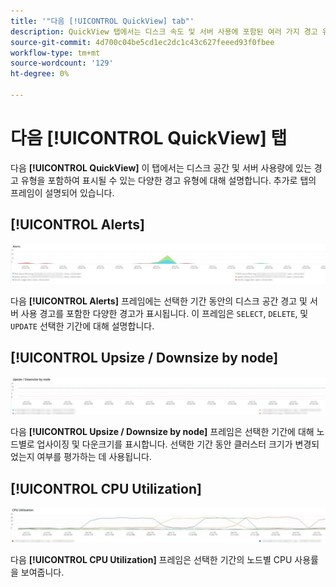 ```yaml
---
title: '"다음 [!UICONTROL QuickView] tab"'
description: QuickView 탭에서는 디스크 속도 및 서버 사용에 포함된 여러 가지 경고 유형을 확인할 수 있습니다.
source-git-commit: 4d700c04be5cd1ec2dc1c43c627feeed93f0fbee
workflow-type: tm+mt
source-wordcount: '129'
ht-degree: 0%

---
```



# 다음 [!UICONTROL QuickView] 탭

다음 **[!UICONTROL QuickView]** 이 탭에서는 디스크 공간 및 서버 사용량에 있는 경고 유형을 포함하여 표시될 수 있는 다양한 경고 유형에 대해 설명합니다. 추가로 탭의 프레임이 설명되어 있습니다.

## [!UICONTROL Alerts]

![경고](../../assets/tools/observation-for-adobe-commerce/quickview_alerts.jpg)

다음 **[!UICONTROL Alerts]** 프레임에는 선택한 기간 동안의 디스크 공간 경고 및 서버 사용 경고를 포함한 다양한 경고가 표시됩니다. 이 프레임은 `SELECT`, `DELETE`, 및 `UPDATE` 선택한 기간에 대해 설명합니다.

## [!UICONTROL Upsize / Downsize by node]

![노드별 업크기 / 다운크기](../../assets/tools/observation-for-adobe-commerce/quickview_upsize_by_node.jpg)

다음 **[!UICONTROL Upsize / Downsize by node]** 프레임은 선택한 기간에 대해 노드별로 업사이징 및 다운크기를 표시합니다. 선택한 기간 동안 클러스터 크기가 변경되었는지 여부를 평가하는 데 사용됩니다.

## [!UICONTROL CPU Utilization]

![CPU 사용률](../../assets/tools/observation-for-adobe-commerce/quickview_cpu.jpg)

다음 **[!UICONTROL CPU Utilization]** 프레임은 선택한 기간의 노드별 CPU 사용률을 보여줍니다.
